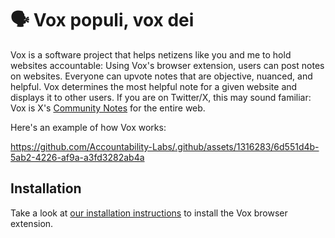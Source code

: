 # 🗣️ Vox populi, vox dei

Vox is a software project that helps netizens like you and me to hold websites accountable:
Using Vox's browser extension,
users can post notes on websites.
Everyone can upvote notes that are objective, nuanced, and helpful.
Vox determines the most helpful note for a given website and displays it to other users.
If you are on Twitter/X, this may sound familiar:
Vox is X's
[Community Notes](https://communitynotes.twitter.com/guide/en/about/introduction)
for the entire web.

Here's an example of how Vox works:

https://github.com/Accountability-Labs/.github/assets/1316283/6d551d4b-5ab2-4226-af9a-a3fd3282ab4a

## Installation

Take a look at [our installation instructions](https://github.com/Accountability-Labs/vox-ext/wiki/Installation)
to install the Vox browser extension.
